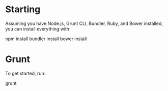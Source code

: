 # Starting

Assuming you have Node.js, Grunt CLI, Bundler, Ruby, and Bower installed, you can install everything with:

  npm install
  bundler install
  bower install

# Grunt

To get started, run:

  grunt
